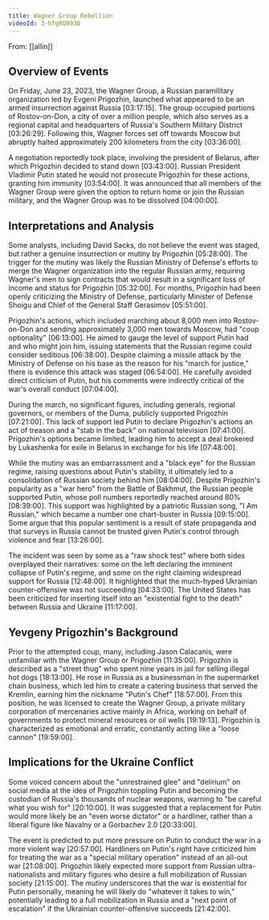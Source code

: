 ```yaml
---
title: Wagner Group Rebellion
videoId: 3-hTgRO093Q
---
```


From: [[allin]] <br/> 

## Overview of Events

On Friday, June 23, 2023, the Wagner Group, a Russian paramilitary organization led by Evgeni Prigozhin, launched what appeared to be an armed insurrection against Russia <a class="yt-timestamp" data-t="03:17:15">[03:17:15]</a>. The group occupied portions of Rostov-on-Don, a city of over a million people, which also serves as a regional capital and headquarters of Russia's Southern Military District <a class="yt-timestamp" data-t="03:26:29">[03:26:29]</a>. Following this, Wagner forces set off towards Moscow but abruptly halted approximately 200 kilometers from the city <a class="yt-timestamp" data-t="03:36:00">[03:36:00]</a>.

A negotiation reportedly took place, involving the president of Belarus, after which Prigozhin decided to stand down <a class="yt-timestamp" data-t="03:43:00">[03:43:00]</a>. Russian President Vladimir Putin stated he would not prosecute Prigozhin for these actions, granting him immunity <a class="yt-timestamp" data-t="03:54:00">[03:54:00]</a>. It was announced that all members of the Wagner Group were given the option to return home or join the Russian military, and the Wagner Group was to be dissolved <a class="yt-timestamp" data-t="04:00:00">[04:00:00]</a>.

## Interpretations and Analysis

Some analysts, including David Sacks, do not believe the event was staged, but rather a genuine insurrection or mutiny by Prigozhin <a class="yt-timestamp" data-t="05:28:00">[05:28:00]</a>. The trigger for the mutiny was likely the Russian Ministry of Defense's efforts to merge the Wagner organization into the regular Russian army, requiring Wagner's men to sign contracts that would result in a significant loss of income and status for Prigozhin <a class="yt-timestamp" data-t="05:32:00">[05:32:00]</a>. For months, Prigozhin had been openly criticizing the Ministry of Defense, particularly Minister of Defense Shoigu and Chief of the General Staff Gerasimov <a class="yt-timestamp" data-t="05:51:00">[05:51:00]</a>.

Prigozhin's actions, which included marching about 8,000 men into Rostov-on-Don and sending approximately 3,000 men towards Moscow, had "coup optionality" <a class="yt-timestamp" data-t="06:13:00">[06:13:00]</a>. He aimed to gauge the level of support Putin had and who might join him, issuing statements that the Russian regime could consider seditious <a class="yt-timestamp" data-t="06:38:00">[06:38:00]</a>. Despite claiming a missile attack by the Ministry of Defense on his base as the reason for his "march for justice," there is evidence this attack was staged <a class="yt-timestamp" data-t="06:54:00">[06:54:00]</a>. He carefully avoided direct criticism of Putin, but his comments were indirectly critical of the war's overall conduct <a class="yt-timestamp" data-t="07:04:00">[07:04:00]</a>.

During the march, no significant figures, including generals, regional governors, or members of the Duma, publicly supported Prigozhin <a class="yt-timestamp" data-t="07:21:00">[07:21:00]</a>. This lack of support led Putin to declare Prigozhin's actions an act of treason and a "stab in the back" on national television <a class="yt-timestamp" data-t="07:41:00">[07:41:00]</a>. Prigozhin's options became limited, leading him to accept a deal brokered by Lukashenka for exile in Belarus in exchange for his life <a class="yt-timestamp" data-t="07:48:00">[07:48:00]</a>.

While the mutiny was an embarrassment and a "black eye" for the Russian regime, raising questions about Putin's stability, it ultimately led to a consolidation of Russian society behind him <a class="yt-timestamp" data-t="08:04:00">[08:04:00]</a>. Despite Prigozhin's popularity as a "war hero" from the Battle of Bakhmut, the Russian people supported Putin, whose poll numbers reportedly reached around 80% <a class="yt-timestamp" data-t="08:39:00">[08:39:00]</a>. This support was highlighted by a patriotic Russian song, "I Am Russian," which became a number one chart-buster in Russia <a class="yt-timestamp" data-t="09:15:00">[09:15:00]</a>. Some argue that this popular sentiment is a result of state propaganda and that surveys in Russia cannot be trusted given Putin's control through violence and fear <a class="yt-timestamp" data-t="13:26:00">[13:26:00]</a>.

The incident was seen by some as a "raw shock test" where both sides overplayed their narratives: some on the left declaring the imminent collapse of Putin's regime, and some on the right claiming widespread support for Russia <a class="yt-timestamp" data-t="12:48:00">[12:48:00]</a>. It highlighted that the much-hyped Ukrainian counter-offensive was not succeeding <a class="yt-timestamp" data-t="04:33:00">[04:33:00]</a>. The United States has been criticized for inserting itself into an "existential fight to the death" between Russia and Ukraine <a class="yt-timestamp" data-t="11:17:00">[11:17:00]</a>.

## Yevgeny Prigozhin's Background

Prior to the attempted coup, many, including Jason Calacanis, were unfamiliar with the Wagner Group or Prigozhin <a class="yt-timestamp" data-t="11:35:00">[11:35:00]</a>. Prigozhin is described as a "street thug" who spent nine years in jail for selling illegal hot dogs <a class="yt-timestamp" data-t="18:13:00">[18:13:00]</a>. He rose in Russia as a businessman in the supermarket chain business, which led him to create a catering business that served the Kremlin, earning him the nickname "Putin's Chef" <a class="yt-timestamp" data-t="18:57:00">[18:57:00]</a>. From this position, he was licensed to create the Wagner Group, a private military corporation of mercenaries active mainly in Africa, working on behalf of governments to protect mineral resources or oil wells <a class="yt-timestamp" data-t="19:13:00">[19:19:13]</a>. Prigozhin is characterized as emotional and erratic, constantly acting like a "loose cannon" <a class="yt-timestamp" data-t="19:59:00">[19:59:00]</a>.

## Implications for the Ukraine Conflict

Some voiced concern about the "unrestrained glee" and "delirium" on social media at the idea of Prigozhin toppling Putin and becoming the custodian of Russia's thousands of nuclear weapons, warning to "be careful what you wish for" <a class="yt-timestamp" data-t="20:10:00">[20:10:00]</a>. It was suggested that a replacement for Putin would more likely be an "even worse dictator" or a hardliner, rather than a liberal figure like Navalny or a Gorbachev 2.0 <a class="yt-timestamp" data-t="20:33:00">[20:33:00]</a>.

The event is predicted to put more pressure on Putin to conduct the war in a more violent way <a class="yt-timestamp" data-t="20:57:00">[20:57:00]</a>. Hardliners on Putin's right have criticized him for treating the war as a "special military operation" instead of an all-out war <a class="yt-timestamp" data-t="21:08:00">[21:08:00]</a>. Prigozhin likely expected more support from Russian ultra-nationalists and military figures who desire a full mobilization of Russian society <a class="yt-timestamp" data-t="21:15:00">[21:15:00]</a>. The mutiny underscores that the war is existential for Putin personally, meaning he will likely do "whatever it takes to win," potentially leading to a full mobilization in Russia and a "next point of escalation" if the Ukrainian counter-offensive succeeds <a class="yt-timestamp" data-t="21:42:00">[21:42:00]</a>.